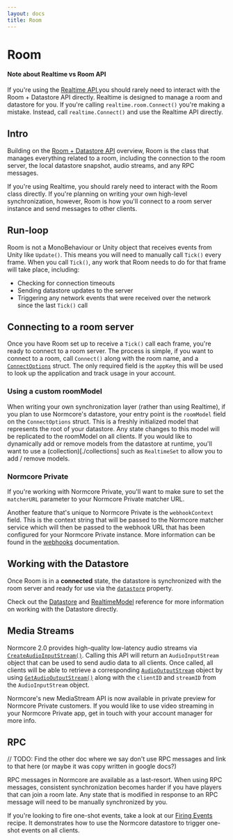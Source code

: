 ```yaml
---
layout: docs
title: Room
---
```

# Room

#### Note about Realtime vs Room API
If you're using the [Realtime API](../realtime),you should rarely need to interact with the Room + Datastore API directly. Realtime is designed to manage a room and datastore for you. If you're calling `realtime.room.Connect()` you're making a mistake. Instead, call `realtime.Connect()` and use the Realtime API directly.

## Intro
Building on the [Room + Datastore API](./) overview, Room is the class that manages everything related to a room, including the connection to the room server, the local datastore snapshot, audio streams, and any RPC messages.

If you're using Realtime, you should rarely need to interact with the Room class directly. If you're planning on writing your own high-level synchronization, however, Room is how you'll connect to a room server instance and send messages to other clients.

## Run-loop
Room is not a MonoBehaviour or Unity object that receives events from Unity like `Update()`. This means you will need to manually call `Tick()` every frame. When you call `Tick()`, any work that Room needs to do for that frame will take place, including: 

* Checking for connection timeouts
* Sending datastore updates to the server
* Triggering any network events that were received over the network since the last `Tick()` call

## Connecting to a room server
Once you have Room set up to receive a `Tick()` call each frame, you're ready to connect to a room server. The process is simple, if you want to connect to a room, call `Connect()` along with the room name, and a [`ConnectOptions`](../reference/connectoptions.md) struct. The only required field is the `appKey` this will be used to look up the application and track usage in your account.

### Using a custom roomModel
When writing your own synchronization layer (rather than using Realtime), if you plan to use Normcore's datastore, your entry point is the `roomModel` field on the `ConnectOptions` struct. This is a freshly initialized model that represents the root of your datastore. Any state changes to this model will be replicated to the roomModel on all clients. If you would like to dynamically add or remove models from the datastore at runtime, you'll want to use a (collection)[./collections] such as `RealtimeSet` to allow you to add / remove models.

### Normcore Private
If you're working with Normcore Private, you'll want to make sure to set the `matcherURL` parameter to your Normcore Private matcher URL.

Another feature that's unique to Normcore Private is the `webhookContext` field. This is the context string that will be passed to the Normcore matcher service which will then be passed to the webhook URL that has been configured for your Normcore Private instance. More information can be found in the [webhooks](../normcore-private/webhooks) documentation.

## Working with the Datastore
Once Room is in a **connected** state, the datastore is synchronized with the room server and ready for use via the [`datastore`](../reference/room#datastore) property.

Check out the [Datastore](./datastore) and [RealtimeModel](./realtimemodel) reference for more information on working with the Datastore directly.

## Media Streams
Normcore 2.0 provides high-quality low-latency audio streams via [`CreateAudioInputStream()`](../reference/room#createaudioinputstream). Calling this API will return an `AudioInputStream` object that can be used to send audio data to all clients. Once called, all clients will be able to retrieve a corresponding [`AudioOutputStream`](../reference/audiooutputstream) object by using [`GetAudioOutputStream()`](../reference/room#getaudiooutputstream) along with the `clientID` and `streamID` from the `AudioInputStream` object.

Normcore's new MediaStream API is now available in private preview for Normcore Private customers. If you would like to use video streaming in your Normcore Private app, get in touch with your account manager for more info.

## RPC
// TODO: Find the other doc where we say don't use RPC messages and link to that here (or maybe it was copy written in google docs?)

RPC messages in Normcore are available as a last-resort. When using RPC messages, consistent synchronization becomes harder if you have players that can join a room late. Any state that is modified in response to an RPC message will need to be manually synchronized by you.

If you're looking to fire one-shot events, take a look at our [Firing Events](../guides/firing-events) recipe. It demonstrates how to use the Normcore datastore to trigger one-shot events on all clients.
